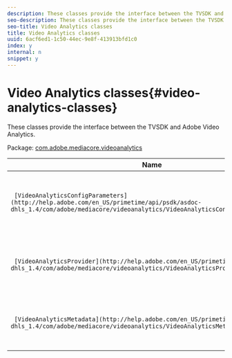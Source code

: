 ```yaml
---
description: These classes provide the interface between the TVSDK and Adobe Video Analytics.
seo-description: These classes provide the interface between the TVSDK and Adobe Video Analytics.
seo-title: Video Analytics classes
title: Video Analytics classes
uuid: 6acf6ed1-1c50-44ec-9e8f-413913bfd1c0
index: y
internal: n
snippet: y
---
```


# Video Analytics classes{#video-analytics-classes}

These classes provide the interface between the TVSDK and Adobe Video Analytics.

 Package: [com.adobe.mediacore.videoanalytics](http://help.adobe.com/en_US/primetime/api/psdk/asdoc-dhls_1.4/com/adobe/mediacore/videoanalytics/package-detail.html) 

|  Name  | Description  |
|---|---|
| ` [VideoAnalyticsConfigParameters](http://help.adobe.com/en_US/primetime/api/psdk/asdoc-dhls_1.4/com/adobe/mediacore/videoanalytics/VideoAnalyticsConfigParameters.html)`  | Contains property metadata specific to Video Analytics tracking in the TVSDK.  |
| ` [VideoAnalyticsProvider](http://help.adobe.com/en_US/primetime/api/psdk/asdoc-dhls_1.4/com/adobe/mediacore/videoanalytics/VideoAnalyticsProvider.html)`  | Attaches the `MediaPlayer` instance to the VideoHeartbeat module for tracking the playback.  |
| ` [VideoAnalyticsMetadata](http://help.adobe.com/en_US/primetime/api/psdk/asdoc-dhls_1.4/com/adobe/mediacore/videoanalytics/VideoAnalyticsMetadata.html)`  | Contains property metadata specific to Video Analytics.  |


